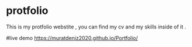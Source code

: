 # protfolio
This is my protfolio webstite , you can find my cv and my skills inside of it .



#live demo
https://muratdeniz2020.github.io/Portfolio/
